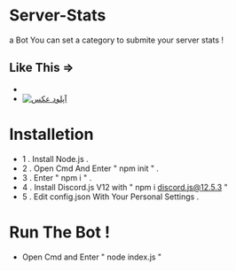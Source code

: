 # Server-Stats
a Bot You can set a category to submite your server stats !

Like This => 
- 
- 
- <a href="https://uupload.ir/view/ssaa_c1z.png" target="_blank"><img src="https://s6.uupload.ir/files/ssaa_c1z_thumb.png" border="0" alt="آپلود عکس" /></a>


# Installetion

- 1 . Install Node.js .
- 2 . Open Cmd And Enter " npm init " .
- 3 . Enter " npm i " .
- 4 . Install Discord.js V12 with " npm i discord.js@12.5.3 "
- 5 . Edit config.json With Your Personal Settings .

# Run The Bot !
- Open Cmd and Enter " node index.js "
